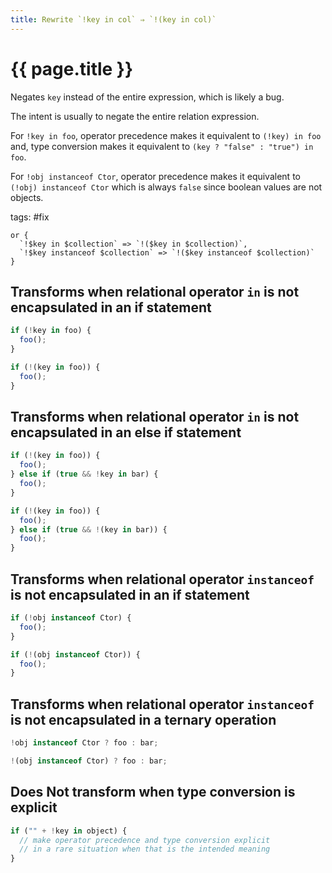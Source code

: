```yaml
---
title: Rewrite `!key in col` ⇒ `!(key in col)`
---
```


# {{ page.title }}

Negates `key` instead of the entire expression, which is likely a bug.

The intent is usually to negate the entire relation expression.

For `!key in foo`, operator precedence makes it equivalent to `(!key) in foo` and, type conversion makes it equivalent to `(key ? "false" : "true") in foo`.

For `!obj instanceof Ctor`, operator precedence makes it equivalent to `(!obj) instanceof Ctor` which is always `false` since boolean values are not objects.

tags: #fix

```grit
or {
  `!$key in $collection` => `!($key in $collection)`,
  `!$key instanceof $collection` => `!($key instanceof $collection)`
}
```

## Transforms when relational operator `in` is not encapsulated in an if statement

```javascript
if (!key in foo) {
  foo();
}
```

```typescript
if (!(key in foo)) {
  foo();
}
```

## Transforms when relational operator `in` is not encapsulated in an else if statement

```javascript
if (!(key in foo)) {
  foo();
} else if (true && !key in bar) {
  foo();
}
```

```typescript
if (!(key in foo)) {
  foo();
} else if (true && !(key in bar)) {
  foo();
}
```

## Transforms when relational operator `instanceof` is not encapsulated in an if statement

```javascript
if (!obj instanceof Ctor) {
  foo();
}
```

```typescript
if (!(obj instanceof Ctor)) {
  foo();
}
```

## Transforms when relational operator `instanceof` is not encapsulated in a ternary operation

```javascript
!obj instanceof Ctor ? foo : bar;
```

```typescript
!(obj instanceof Ctor) ? foo : bar;
```

## Does Not transform when type conversion is explicit

```javascript
if ("" + !key in object) {
  // make operator precedence and type conversion explicit
  // in a rare situation when that is the intended meaning
}
```
